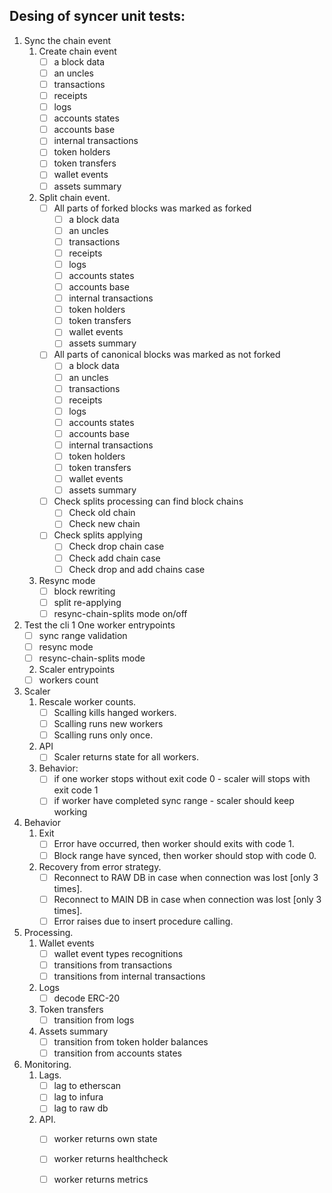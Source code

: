 Desing of syncer unit tests:
------------------

1. Sync the chain event
   1. Create chain event
      - [ ] a block data
      - [ ] an uncles
      - [ ] transactions
      - [ ] receipts
      - [ ] logs
      - [ ] accounts states
      - [ ] accounts base
      - [ ] internal transactions
      - [ ] token holders
      - [ ] token transfers
      - [ ] wallet events
      - [ ] assets summary
   2. Split chain event. 
      - [ ] All parts of forked blocks was marked as forked
          - [ ] a block data
          - [ ] an uncles
          - [ ] transactions
          - [ ] receipts
          - [ ] logs
          - [ ] accounts states
          - [ ] accounts base
          - [ ] internal transactions
          - [ ] token holders
          - [ ] token transfers
          - [ ] wallet events
          - [ ] assets summary
      - [ ] All parts of canonical blocks was marked as not forked
          - [ ] a block data
          - [ ] an uncles
          - [ ] transactions
          - [ ] receipts
          - [ ] logs
          - [ ] accounts states
          - [ ] accounts base
          - [ ] internal transactions
          - [ ] token holders
          - [ ] token transfers
          - [ ] wallet events
          - [ ] assets summary
      - [ ] Check splits processing can find block chains
        - [ ] Check old chain
        - [ ] Check new chain
      - [ ] Check splits applying
        - [ ] Check drop chain case
        - [ ] Check add chain case
        - [ ] Check drop and add chains case
   3. Resync mode
      - [ ] block rewriting 
      - [ ] split re-applying
      - [ ] resync-chain-splits mode on/off
2. Test the cli 
   1 One worker entrypoints
     - [ ] sync range validation
     - [ ] resync mode
     - [ ] resync-chain-splits mode 
   2. Scaler entrypoints
     - [ ] workers count
3. Scaler
   1. Rescale worker counts.
      - [ ] Scalling kills hanged workers.
      - [ ] Scalling runs new workers
      - [ ] Scalling runs only once.
   2. API
      - [ ] Scaler returns state for all workers.
   3. Behavior:
      - [ ] if one worker stops without exit code 0 - scaler will stops with exit code 1
      - [ ] if worker have completed sync range - scaler should keep working
4. Behavior
   1. Exit
       - [ ] Error have occurred, then worker should exits with code 1.
       - [ ] Block range have synced, then worker should stop with code 0.
   2. Recovery from error strategy.
       - [ ] Reconnect to RAW DB in case when connection was lost [only 3 times].
       - [ ] Reconnect to MAIN DB in case when connection was lost [only 3 times].
       - [ ] Error raises due to insert procedure calling.
5. Processing.
   1. Wallet events 
      - [ ] wallet event types recognitions 
      - [ ] transitions from transactions
      - [ ] transitions from internal transactions
   2. Logs
      - [ ] decode ERC-20 
   3. Token transfers
      - [ ] transition from logs 
   4. Assets summary
      - [ ] transition from token holder balances
      - [ ] transition from accounts states
6. Monitoring.
   1. Lags.
      - [ ] lag to etherscan
      - [ ] lag to infura
      - [ ] lag to raw db
   2. API.
      - [ ] worker returns own state 
      - [ ] worker returns healthcheck 
      - [ ] worker returns metrics
 
